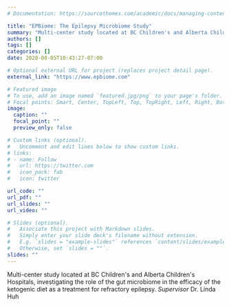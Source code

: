 ```yaml
---
# Documentation: https://sourcethemes.com/academic/docs/managing-content/

title: "EPBiome: The Epilepsy Microbiome Study"
summary: "Multi-center study located at BC Children's and Alberta Children's Hospitals, investigating the role of the gut microbiome in the efficacy of the ketogenic diet as a treatment for refractory epilepsy."
authors: []
tags: []
categories: []
date: 2020-08-05T10:43:27-07:00

# Optional external URL for project (replaces project detail page).
external_link: "https://www.epbiome.com"

# Featured image
# To use, add an image named `featured.jpg/png` to your page's folder.
# Focal points: Smart, Center, TopLeft, Top, TopRight, Left, Right, BottomLeft, Bottom, BottomRight.
image:
  caption: ""
  focal_point: ""
  preview_only: false

# Custom links (optional).
#   Uncomment and edit lines below to show custom links.
# links:
# - name: Follow
#   url: https://twitter.com
#   icon_pack: fab
#   icon: twitter

url_code: ""
url_pdf: ""
url_slides: ""
url_video: ""

# Slides (optional).
#   Associate this project with Markdown slides.
#   Simply enter your slide deck's filename without extension.
#   E.g. `slides = "example-slides"` references `content/slides/example-slides.md`.
#   Otherwise, set `slides = ""`.
slides: ""
---
```


Multi-center study located at BC Children's and Alberta Children's Hospitals, investigating the role of the gut microbiome in the efficacy of the ketogenic diet as a treatment for refractory epilepsy. _Supervisor_ Dr. Linda Huh 